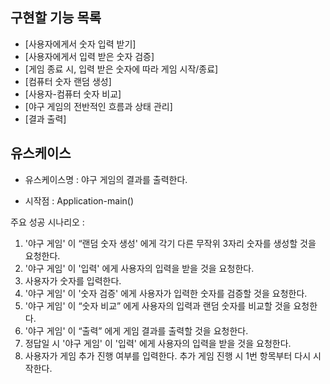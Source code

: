 ## 구현할 기능 목록

* [사용자에게서 숫자 입력 받기]
* [사용자에게서 입력 받은 숫자 검증]
* [게임 종료 시, 입력 받은 숫자에 따라 게임 시작/종료]
* [컴퓨터 숫자 랜덤 생성]
* [사용자-컴퓨터 숫자 비교]
* [야구 게임의 전반적인 흐름과 상태 관리]
* [결과 출력]

## 유스케이스

* 유스케이스명 : 야구 게임의 결과를 출력한다.


* 시작점 : Application-main()

주요 성공 시나리오 :

1. '야구 게임' 이 “랜덤 숫자 생성' 에게 각기 다른 무작위 3자리 숫자를 생성할 것을 요청한다.
2. '야구 게임' 이 '입력' 에게 사용자의 입력을 받을 것을 요청한다.
3. 사용자가 숫자를 입력한다.
4. '야구 게임' 이 '숫자 검증' 에게 사용자가 입력한 숫자를 검증할 것을 요청한다.
5. '야구 게임' 이 “숫자 비교” 에게 사용자의 입력과 랜덤 숫자를 비교할 것을 요청한다.
6. '야구 게임' 이 “출력” 에게 게임 결과를 출력할 것을 요청한다.
7. 정답일 시 '야구 게임' 이 '입력' 에게 사용자의 입력을 받을 것을 요청한다.
8. 사용자가 게임 추가 진행 여부를 입력한다. 추가 게임 진행 시 1번 항목부터 다시 시작한다.


